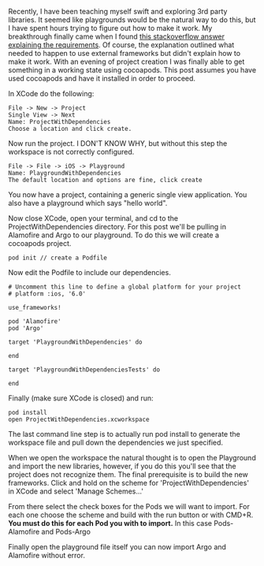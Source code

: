 Recently, I have been teaching myself swift and exploring 3rd party libraries. It seemed like playgrounds would be the natural way to do this, but I have spent hours trying to figure out how to make it work. My breakthrough finally came when I found [this stackoverflow answer explaining the requirements](http://stackoverflow.com/questions/24046160/how-to-i-import-3rd-party-frameworks-into-xcode-playground). Of course, the explanation outlined what needed to happen to use external frameworks but didn't explain how to make it work. With an evening of project creation I was finally able to get something in a working state using cocoapods. This post assumes you have used cocoapods and have it installed in order to proceed.

In XCode do the following:

```
File -> New -> Project
Single View -> Next
Name: ProjectWithDependencies
Choose a location and click create.
```

Now run the project. I DON'T KNOW WHY, but without this step the workspace is not correctly configured.

```
File -> File -> iOS -> Playground
Name: PlaygroundWithDependencies
The default location and options are fine, click create
```

You now have a project, containing a generic single view application. You also have a playground which says "hello world".

Now close XCode, open your terminal, and cd to the ProjectWithDependencies directory. For this post we'll be pulling in Alamofire and Argo to our playground. To do this we will create a cocoapods project.

```
pod init // create a Podfile
```

Now edit the Podfile to include our dependencies.
```
# Uncomment this line to define a global platform for your project
# platform :ios, '6.0'

use_frameworks!

pod 'Alamofire'
pod 'Argo'

target 'PlaygroundWithDependencies' do

end

target 'PlaygroundWithDependenciesTests' do

end
```

Finally (make sure XCode is closed) and run:
```
pod install
open ProjectWithDependencies.xcworkspace
```

The last command line step is to actually run pod install to generate the workspace file and pull down the dependencies we just specified.

When we open the workspace the natural thought is to open the Playground and import the new libraries, however, if you do this you'll see that the project does not recognize them. The final prerequisite is to build the new frameworks. Click and hold on the scheme for 'ProjectWithDependencies' in XCode and select 'Manage Schemes...'

From there select the check boxes for the Pods we will want to import. For each one choose the scheme and build with the run button or with CMD+R. **You must do this for each Pod you with to import.** In this case Pods-Alamofire and Pods-Argo

Finally open the playground file itself you can now import Argo and Alamofire without error.
